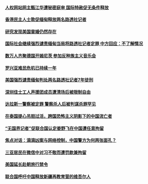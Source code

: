 #### [人权网站网主甄江华遭秘密庭审 国际特赦促无条件释放 ](../pages/z_yyqerqvo/4560032.md) 

#### [香港民主人士敦促缅甸释放两名路透社记者](../pages/z_yyqerqvo/4558431.md) 

#### [研究发现美国童婚仍然存在](../pages/z_yyqerqvo/4557370.md) 

#### [国际社会继续强烈谴责缅甸当局将路透社记者定罪 中方回应：不了解情况](../pages/z_yyqerqvo/4556741.md) 

#### [数万人齐聚德国开姆尼茨 参加反种族主义音乐会](../pages/z_yyqerqvo/4556197.md) 

#### [罗兴亚难民危机已持续一年](../pages/z_yyqerqvo/4556072.md) 

#### [美国强烈谴责缅甸判处两名路透社记者7年徒刑](../pages/z_yyqerqvo/4555755.md) 

#### [深圳佳士工人声援团成员遭清场后被限制自由](../pages/z_yyqerqvo/4554476.md) 

#### [达拉斯一警察被定罪 警察杀人后被判谋杀罪罕见](../pages/z_yyqerqvo/4553570.md) 

#### [在泰国提心吊胆过活，跨国恐怖主义阴影下的中国流亡者](../pages/z_yyqerqvo/4553243.md) 

#### [“无国界记者”促联合国认定姜野飞在中国遭任意拘留](../pages/z_yyqerqvo/4552514.md) 

#### [焦点对话：滴滴凶案与网络控制，中国警方为何两张面孔？ ](../pages/z_yyqerqvo/4552360.md) 

#### [三亚居民在微信中对习不敬而遭罚款兼拘留               ](../pages/z_yyqerqvo/4552164.md) 

#### [美国延长赴朝旅行禁令](../pages/z_yyqerqvo/4551473.md) 

#### [联合国呼吁中国释放新疆再教育营的维吾尔人](../pages/z_yyqerqvo/4551436.md) 

